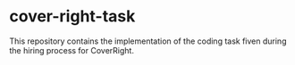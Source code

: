 # cover-right-task
This repository contains the implementation of the coding task fiven during the hiring process for CoverRight.
